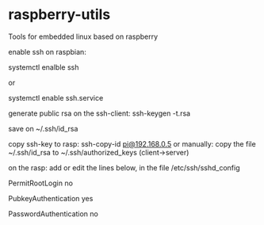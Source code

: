 # raspberry-utils
Tools for embedded linux based on raspberry

enable ssh on raspbian:

systemctl enalble ssh

or

systemctl enable ssh.service

generate public rsa on the ssh-client:
ssh-keygen -t.rsa

save on ~/.ssh/id_rsa

copy ssh-key to rasp:
ssh-copy-id pi@192.168.0.5
or manually:
copy the file ~/.ssh/id_rsa to ~/.ssh/authorized_keys		(client->server)

on the rasp:
add or edit the lines below, in the file /etc/ssh/sshd_config

PermitRootLogin no

PubkeyAuthentication yes

PasswordAuthentication no



